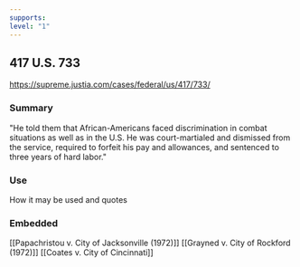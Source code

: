 ```yaml
---
supports: 
level: "1"
---
```

## 417 U.S. 733

https://supreme.justia.com/cases/federal/us/417/733/

### Summary

"He told them that African-Americans faced discrimination in combat situations as well as in the U.S. He was court-martialed and dismissed from the service, required to forfeit his pay and allowances, and sentenced to three years of hard labor."


### Use

How it may be used and quotes

### Embedded

[[Papachristou v. City of Jacksonville (1972)]]
[[Grayned v. City of Rockford (1972)]]
[[Coates v. City of Cincinnati]]
